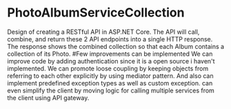 # PhotoAlbumServiceCollection
Design of creating a RESTful API in ASP.NET Core. The API will call, combine, and return these 2 API endpoints into a single HTTP response. The response shows the combined collection so that each Album contains a collection of its Photo.
#Few improvements can be implemented
We can improve code by adding authentication since it is a open source i haven't implemented.
We can promote loose coupling by keeping objects from referring to each other explicitly by using mediator pattern.
And also can implement predefined exception types as well as custom exception.
can even simplify the client by moving logic for calling multiple services from the client using API gateway.
